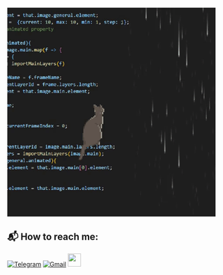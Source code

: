 ![codecat](https://raw.githubusercontent.com/barsamm/codecat/refs/heads/main/-%20Find%20%26%20Share%20on%20GIPHY.gif)

## 📬 How to reach me:
[![Telegram](https://img.shields.io/badge/-Telegram-2CA5E0?style=flat-square&logo=telegram&logoColor=white)](https://t.me/bariiiiiiiii)
[![Gmail](https://img.shields.io/badge/-Gmail-D14836?style=flat-square&logo=gmail&logoColor=white)](mailto:barsam.mousavi84@gmail.com)
<a href="https://www.instagram.com/_bariiiiiii/">
    <img src="https://upload.wikimedia.org/wikipedia/commons/a/a5/Instagram_icon.png" width="30" height="30" />
</a>


